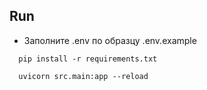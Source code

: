 ## Run
* Заполните .env по образцу .env.example
```shell
  pip install -r requirements.txt
```
```shell
  uvicorn src.main:app --reload
```
